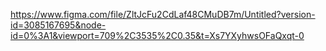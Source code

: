 https://www.figma.com/file/ZltJcFu2CdLaf48CMuDB7m/Untitled?version-id=3085167695&node-id=0%3A1&viewport=709%2C3535%2C0.35&t=Xs7YXyhwsOFaQxqt-0
